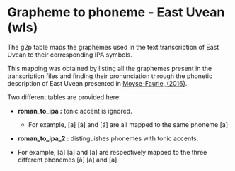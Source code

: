 # Grapheme to phoneme - East Uvean (wls)

The g2p table maps the graphemes used in the text transcription of East Uvean to their corresponding IPA symbols.

This mapping was obtained by listing all the graphemes present in the transcription files and finding their pronunciation through the phonetic description of East Uvean presented in [Moyse-Faurie, (2016)](https://halshs.archives-ouvertes.fr/halshs-01477387/document).

Two different tables are provided here:
* **roman_to_ipa :** tonic accent is ignored.
  * For example, [a] [à] and [á] are all mapped to the same phoneme [a]

* **roman_to_ipa_2 :** distinguishes phonemes with tonic accents.
 * For example, [à] [á] and [a] are respectively mapped to the three different phonemes [à] [á] and [a]
